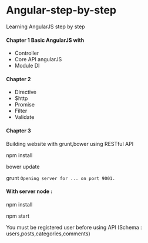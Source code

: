 Angular-step-by-step
====================

Learning AngularJS step by step

#### Chapter 1 Basic AngularJS with 

* Controller
* Core API angularJS
* Module DI

#### Chapter 2
* Directive
* $http
* Promise
* Filter
* Validate

#### Chapter 3

Building website with grunt,bower using RESTful API



npm install

bower update

grunt `Opening server for ... on port 9001.`


#### With server node : 


npm install

npm start

You must be registered user before using API (Schema : users,posts,categories,comments)
